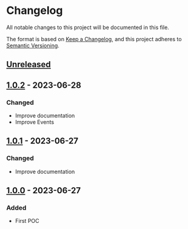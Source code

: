 # Changelog
All notable changes to this project will be documented in this file.

The format is based on [Keep a Changelog](https://keepachangelog.com/en/1.0.0/),
and this project adheres to [Semantic Versioning](https://semver.org/spec/v2.0.0.html).

## [Unreleased]

## [1.0.2] - 2023-06-28
### Changed
- Improve documentation
- Improve Events

## [1.0.1] - 2023-06-27
### Changed
- Improve documentation

## [1.0.0] - 2023-06-27
### Added
- First POC

[Unreleased]: https://github.com/antistatique/leckerli/compare/v1.0.2...HEAD
[1.0.2]: https://github.com/antistatique/leckerli/compare/v1.0.1...v1.0.2
[1.0.1]: https://github.com/antistatique/leckerli/compare/v1.0.0...v1.0.1
[1.0.0]: https://github.com/antistatique/leckerli/releases/tag/v1.0.0
